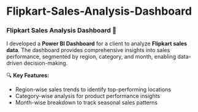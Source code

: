 # Flipkart-Sales-Analysis-Dashboard

### Flipkart Sales Analysis Dashboard 🛒  
I developed a **Power BI Dashboard** for a client to analyze **Flipkart sales data**. The dashboard provides comprehensive insights into sales performance, segmented by region, category, and month, enabling data-driven decision-making.  

🔍 **Key Features:**  
- Region-wise sales trends to identify top-performing locations  
- Category-wise analysis for product performance insights  
- Month-wise breakdown to track seasonal sales patterns  
